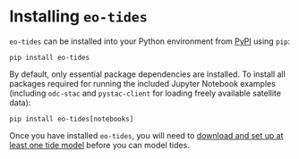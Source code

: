 # Installing `eo-tides`

`eo-tides` can be installed into your Python environment from [PyPI](https://pypi.org/project/eo-tides/) using `pip`:

```
pip install eo-tides
```

By default, only essential package dependencies are installed. To install all packages required for running the included Jupyter Notebook examples (including `odc-stac` and `pystac-client` for loading freely available satellite data):

```
pip install eo-tides[notebooks]
```

Once you have installed `eo-tides`, you will need to [download and set up at least one tide model](setup.md) before you can model tides.
